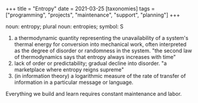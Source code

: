 +++
title = "Entropy"
date = 2021-03-25
[taxonomies]
tags = ["programming", "projects", "maintenance", "support", "planning"]
+++

noun: entropy; plural noun: entropies; symbol: S

1. a thermodynamic quantity representing the unavailability of a system's thermal
energy for conversion into mechanical work, often interpreted as the degree of
disorder or randomness in the system. "the second law of thermodynamics says that
entropy always increases with time"
1. lack of order or predictability; gradual decline into disorder.
"a marketplace where entropy reigns supreme"
1. (in information theory) a logarithmic measure of the rate of transfer of
information in a particular message or language.

Everything we build and learn requires constant maintenance and labor.
